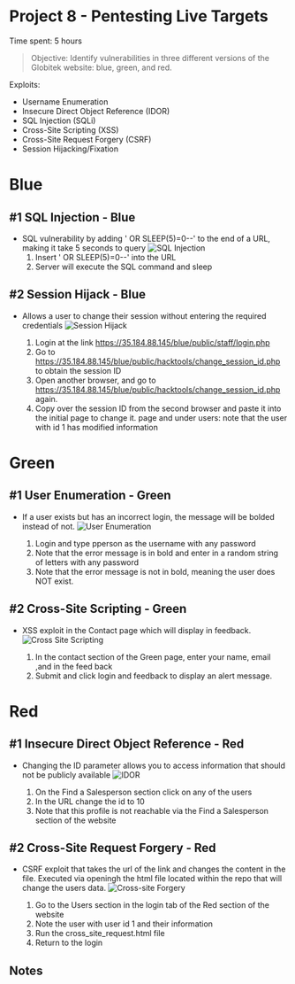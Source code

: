 # Project 8 - Pentesting Live Targets


Time spent: 5 hours

> Objective: Identify vulnerabilities in three different versions of the Globitek website: blue, green, and red.


Exploits:
* Username Enumeration
* Insecure Direct Object Reference (IDOR)
* SQL Injection (SQLi)
* Cross-Site Scripting (XSS)
* Cross-Site Request Forgery (CSRF)
* Session Hijacking/Fixation

# Blue
## #1 SQL Injection - Blue 
* SQL vulnerability by adding ' OR SLEEP(5)=0--' to the end of a URL, making it take 5 seconds to query
![SQL Injection](https://github.com/atsui4688/Cyber-Security-Week-9/blob/master/SQLinjection.gif)  
  1. Insert ' OR SLEEP(5)=0--' into the URL
  2. Server will execute the SQL command and sleep

## #2 Session Hijack - Blue
* Allows a user to change their session without entering the required credentials
![Session Hijack](https://github.com/atsui4688/Cyber-Security-Week-9/blob/master/sessionhijacking.gif)  

  1. Login at the link https://35.184.88.145/blue/public/staff/login.php
  2. Go to https://35.184.88.145/blue/public/hacktools/change_session_id.php to obtain the session ID
  3. Open another browser, and go to https://35.184.88.145/blue/public/hacktools/change_session_id.php again.
  4. Copy over the session ID from the second browser and paste it into the initial page to change it.
 page and under users: note that the user with id 1 has modified information
  
# Green
## #1 User Enumeration - Green 
* If a user exists but has an incorrect login, the message will be bolded instead of not.
![User Enumeration](https://github.com/atsui4688/Cyber-Security-Week-9/blob/master/user-enumeration.gif)  

  1. Login and type pperson as the username with any password  
  2. Note that the error message is in bold and enter in a random string of letters with any password
  3. Note that the error message is not in bold, meaning the user does NOT exist.
  
## #2 Cross-Site Scripting - Green
* XSS exploit in the Contact page which will display in feedback.
![Cross Site Scripting](https://github.com/atsui4688/Cyber-Security-Week-9/blob/master/cs-scripting.gif)  

  1. In the contact section of the Green page, enter your name, email ,and <script>alert('Mallory found the XSS!');</script> in the feed back
  2. Submit and click login and feedback to display an alert message.
  
# Red
## #1 Insecure Direct Object Reference - Red
* Changing the ID parameter allows you to access information that should not be publicly available
![IDOR](https://github.com/atsui4688/Cyber-Security-Week-9/blob/master/idor.gif)  

  1. On the Find a Salesperson section click on any of the users 
  2. In the URL change the id to 10
  3. Note that this profile is not reachable via the Find a Salesperson section of the website

## #2 Cross-Site Request Forgery - Red 
* CSRF exploit that takes the url of the link and changes the content in the file. Executed via openingh the html file located within the repo that will change the users data.
![Cross-site Forgery](https://github.com/atsui4688/Cyber-Security-Week-9/blob/master/csrf.gif)  

  1. Go to the Users section in the login tab of the Red section of the website
  2. Note the user with user id 1 and their information
  3. Run the cross_site_request.html file 
  4. Return to the login


## Notes

